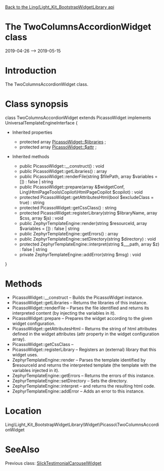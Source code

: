 [Back to the Ling/Light_Kit_BootstrapWidgetLibrary api](https://github.com/lingtalfi/Light_Kit_BootstrapWidgetLibrary/blob/master/doc/api/Ling/Light_Kit_BootstrapWidgetLibrary.md)



The TwoColumnsAccordionWidget class
================
2019-04-26 --> 2019-05-15






Introduction
============

The TwoColumnsAccordionWidget class.



Class synopsis
==============


class <span class="pl-k">TwoColumnsAccordionWidget</span> extends PicassoWidget implements UniversalTemplateEngineInterface {

- Inherited properties
    - protected array [PicassoWidget::$libraries](#property-libraries) ;
    - protected array [PicassoWidget::$attr](#property-attr) ;

- Inherited methods
    - public PicassoWidget::__construct() : void
    - public PicassoWidget::getLibraries() : array
    - public PicassoWidget::renderFile(string $filePath, array $variables = []) : false | string
    - public PicassoWidget::prepare(array &$widgetConf, Ling\HtmlPageTools\Copilot\HtmlPageCopilot $copilot) : void
    - protected PicassoWidget::getAttributesHtml(bool $excludeClass = true) : string
    - protected PicassoWidget::getCssClass() : string
    - protected PicassoWidget::registerLibrary(string $libraryName, array $css, array $js) : void
    - public ZephyrTemplateEngine::render(string $resourceId, array $variables = []) : false | string
    - public ZephyrTemplateEngine::getErrors() : array
    - public ZephyrTemplateEngine::setDirectory(string $directory) : void
    - protected ZephyrTemplateEngine::interpret(string $___path, array $z) : false | string
    - private ZephyrTemplateEngine::addError(string $msg) : void

}






Methods
==============

- PicassoWidget::__construct &ndash; Builds the PicassoWidget instance.
- PicassoWidget::getLibraries &ndash; Returns the libraries of this instance.
- PicassoWidget::renderFile &ndash; Parses the file identified and returns its interpreted content (by injecting the variables in it).
- PicassoWidget::prepare &ndash; Prepares the widget according to the given widget configuration.
- PicassoWidget::getAttributesHtml &ndash; Returns the string of html attributes defined in the widget attributes (attr property in the widget configuration array).
- PicassoWidget::getCssClass &ndash; 
- PicassoWidget::registerLibrary &ndash; Registers an (external) library that this widget uses.
- ZephyrTemplateEngine::render &ndash; Parses the template identified by $resourceId and returns the interpreted template (the template with the variables injected in it).
- ZephyrTemplateEngine::getErrors &ndash; Returns the errors of this instance.
- ZephyrTemplateEngine::setDirectory &ndash; Sets the directory.
- ZephyrTemplateEngine::interpret &ndash; and returns the resulting html code.
- ZephyrTemplateEngine::addError &ndash; Adds an error to this instance.





Location
=============
Ling\Light_Kit_BootstrapWidgetLibrary\Widget\Picasso\TwoColumnsAccordionWidget


SeeAlso
==============
Previous class: [SlickTestimonialCarouselWidget](https://github.com/lingtalfi/Light_Kit_BootstrapWidgetLibrary/blob/master/doc/api/Ling/Light_Kit_BootstrapWidgetLibrary/Widget/Picasso/SlickTestimonialCarouselWidget.md)<br>
